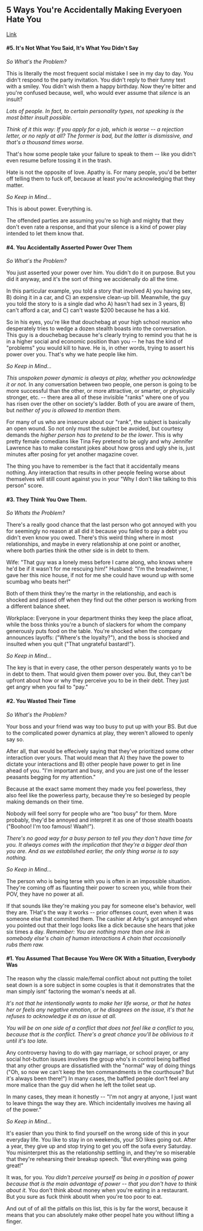 ## 5 Ways You're Accidentally Making Everyoen Hate You
[Link](http://www.cracked.com/blog/5-ways-youre-accidentally-making-everyone-hate-you/)

#### #5. It's Not What You Said, It's What You Didn't Say

*So What's the Problem?*

This is literally the most frequent social mistake I see in my day to day. You didn't respond to the party invitation. You didn't reply to their funny text with a smiley. You didn't wish them a happy birthday. Now they're bitter and you're confused because, well, who would ever assume that _silence_ is an insult?

*Lots of people. In fact, to certain personality types, not speaking is the most bitter insult possible.*

*Think of it this way: If you apply for a job, which is worse -- a rejection letter, or no reply at all? The former is bad, but the latter is dismissive, and that's a thousand times worse.*

That's how some people take your failure to speak to them -- like you didn't even resume before tossing it in the trash.

Hate is not the opposite of love. Apathy is. For many people, you'd be better off telling them to fuck off, because at least you're acknowledging that they matter.

*So Keep in Mind...*

This is about power. Everything is.

The offended parties are assuming you're so high and mighty that they don't even rate a response, and that your silence is a kind of power play intended to let them know that.

#### #4. You Accidentally Asserted Power Over Them

*So What's the Problem?*

You just asserted your power over him. You didn't do it on purpose. But you did it anyway, and it's the sort of thing we accidenally do all the time.

In this particular example, you told a story that involved A) you having sex, B) doing it in a car, and C) an expensive clean-up bill. Meanwhile, the guy you told the story to is a single dad who A) hasn't had sex in 3 years, B) can't afford a car, and C) can't waste $200 because he has a kid.

So in his eyes, you're like that douchebag at your high school reunion who desperately tries to wedge a dozen stealth boasts into the conversation. This guy is a douchebag because he's clearly trying to remind you that he is in a higher social and economic position than you -- he has the kind of "problems" you would kill to have. He is, in other words, trying to assert his power over you. That's why we hate people like him.

*So Keep in Mind...*

*This unspoken power dynamic is always at play, whether you acknowledge it or not.* In any conversation between two people, one person is going to be more successful than the other, or more attractive, or smarter, or physically stronger, etc. -- there area all of these invisible "ranks" where one of you has risen over the other on society's ladder. Both of you are aware of them, but _neither of you is allowed to mention them._

For many of us who are insecure about our "rank", the subject is basically an open wound. So not only must the subject be avoided, but courtesy demands the _higher person has to pretend to be the lower_. This is why pretty female comedians like Tina Fey pretend to be ugly and why Jennifer Lawrence has to make constant jokes about how gross and ugly she is, just minutes after posing for yet another magazine cover.

The thing you have to remember is the fact that it accidentally means nothing. Any interaction that results in other people feeling worse about themselves will still count against you in your "Why I don't like talking to this person" score.

#### #3. They Think You Owe Them.

*So Whats the Problem?*

There's a really good chance that the last person who got annoyed with you for seemingly no reason at all did it because you failed to pay a debt you didn't even know you owed. There's this weird thing where in most relationships, and maybe in every relationship at one point or another, where both parties think the other side is in debt to them.

Wife: "That guy was a lonely mess before I came along, who knows where he'd be if it wasn't for me rescuing him!" Husband: "I'm the breadwinner, I gave her this nice house, if not for me she could have wound up with some scumbag who beats her!"

Both of them think they're the martyr in the relationship, and each is shocked and pissed off when they find out the other person is working from a different balance sheet.

Workplace: Everyone in your department thinks they keep the place afloat, while the boss thinks you're a bunch of slackers for whom the company generously puts food on the table. You're shocked when the company announces layoffs: ("Where's the loyalty?"), and the boss is shocked and insulted when you quit ("That ungrateful bastard!").

*So Keep in Mind...*

The key is that in every case, the other person desperately wants yo to be in debt to them. That would given them power over you. But, they can't be upfront about how or why they perceive you to be in their debt. They just get angry when you fail to "pay."

#### #2. You Wasted Their Time

*So What's the Problem?*

Your boss and your friend was way too busy to put up with your BS. But due to the complicated power dynamics at play, they weren't allowed to openly say so.

After all, that would be effecively saying that they've prioritized some other interaction over yours. That would mean that A) they have the power to dictate your interactions and B) other people have power to get in line ahead of you. "I'm important and busy, and you are just one of the lesser peasants begging for my attention."

Because at the exact same moment they made you feel powerless, they also feel like the powerless party, because they're so besieged by people making demands on their time.

Nobody will feel sorry for people who are "too busy" for them. More probably, they'd be annoyed and interpret it as one of those stealth boasts ("Boohoo! I'm too famous! Waah!").

*There's no good way for a busy person to tell you they don't have time for you. It always comes with the implication that they're a bigger deal than you are. And as we established earlier, the only thing worse is to say nothing.*

*So Keep in Mind...*

The person who is being terse with you is often in an impossible situation. They're coming off as flaunting their power to screen you, while from their POV, they have no power at all. 

If that sounds like they're making you pay for someone else's behavior, well they are. THat's the way it works -- prior offenses count, even when it was someone else that commited them. The cashier at Arby's got annoyed when you pointed out that their logo looks like a dick because she hears that joke six times a day. *Remember: You are nothing more than one link in somebody else's chain of human interactions A chain that occasionally rubs them raw.*

#### #1. You Assumed That Because You Were OK With a Situation, Everybody Was

The reason why the classic male/femal conflict about not putting the toilet seat down is a sore subject in some couples is that it demonstrates that the man simply isnt' factoring the woman's needs at all.

*It's not that he intentionally wants to make her life worse, or that he hates her or feels any negative emotion, or he disagrees on the issue, it's that he refuses to acknowledge it as an issue at all.*

*You will be on one side of a conflict that does not feel like a conflict to you, because that is the conflict. There's a great chance you'll be oblivious to it until it's too late.*

Any controversy having to do with gay marriage, or school prayer, or any social hot-button issues involves the group who's in control being baffled that any other groups are dissatisfied with the "normal" way of doing things ("Oh, so now we can't keep the ten commandments in the courthouse? But it's always been there!") In many cases, the baffled people don't feel any more malice than the guy did when he left the toilet seat up.

In many cases, they mean it honestly -- "I'm not angry at anyone, I just want to leave things the way they are. Which incidentally involves me having all of the power."

*So Keep in Mind...*

It's easier than you think to find yourself on the wrong side of this in your everyday life. You like to stay in on weekends, your SO likes going out. After a year, they give up and stop trying to get you off the sofa every Saturday. You misinterpret this as the relationship settling in, and they're so miserable that they're rehearsing their breakup speech. "But everything was going great!"

It was, for you. *You didn't perceive yourself as being in a position of power because that is the main advantage of power -- that you don't have to think about it.* You don't think about money when you're eating in a restaurant. But you sure as fuck think aboutit when you're too poor to eat.

And out of of all the pitfalls on this list, this is by far the worst, because it means that you can absolutely make other peopel hate you without lifting a finger.
